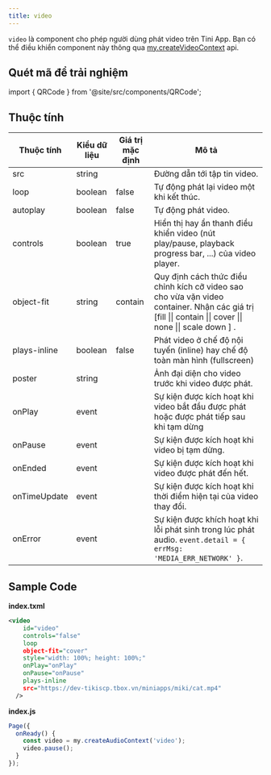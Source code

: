 ```yaml
---
title: video
---
```


`video` là component cho phép người dùng phát video trên Tini App. Bạn có thể điều khiển component này thông qua [my.createVideoContext](/docs/api/media/video/create-video-context) api.

## Quét mã để trải nghiệm

import { QRCode } from '@site/src/components/QRCode';

<QRCode page="pages/component/basic/video/index" />

## Thuộc tính

| Thuộc tính   | Kiểu dữ liệu | Giá trị mặc định | Mô tả                                                                                                                                                     |
| ------------ | ------------ | ---------------- | --------------------------------------------------------------------------------------------------------------------------------------------------------- |
| src          | string       |                  | Đường dẫn tới tập tin video.                                                                                                                              |
| loop         | boolean      | false            | Tự động phát lại video một khi kết thúc.                                                                                                                  |
| autoplay     | boolean      | false            | Tự động phát video.                                                                                                                                       |
| controls     | boolean      | true             | Hiển thị hay ẩn thanh điều khiển video (nút play/pause, playback progress bar, ...) của video player.                                                     |
| object-fit   | string       | contain          | Quy định cách thức điều chỉnh kích cỡ video sao cho vừa vặn video container. Nhận các giá trị [fill \|\| contain \|\| cover \|\| none \|\| scale down ] . |
| plays-inline | boolean      | false            | Phát video ở chế độ nội tuyến (inline) hay chế độ toàn màn hình (fullscreen)                                                                              |
| poster       | string       |                  | Ảnh đại diện cho video trước khi video được phát.                                                                                                         |
| onPlay       | event        |                  | Sự kiện được kích hoạt khi video bắt đầu được phát hoặc được phát tiếp sau khi tạm dừng                                                                   |
| onPause      | event        |                  | Sự kiện được kích hoạt khi video bị tạm dừng.                                                                                                             |
| onEnded      | event        |                  | Sự kiện được kích hoạt khi video được phát đến hết.                                                                                                       |
| onTimeUpdate | event        |                  | Sự kiện được kích hoạt khi thời điểm hiện tại của video thay đổi.                                                                                         |
| onError      | event        |                  | Sự kiện được khích hoạt khi lỗi phát sinh trong lúc phát audio. `event.detail = { errMsg: 'MEDIA_ERR_NETWORK' }`.                                         |

## Sample Code

**index.txml**

```xml
<video
    id="video"
    controls="false"
    loop
    object-fit="cover"
    style="width: 100%; height: 100%;"
    onPlay="onPlay"
    onPause="onPause"
    plays-inline
    src="https://dev-tikiscp.tbox.vn/miniapps/miki/cat.mp4"
  />
```

**index.js**

```js
Page({
  onReady() {
    const video = my.createAudioContext('video');
    video.pause();
  }
});
```
